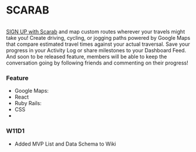 # SCARAB

<img src="https://wallpaperaccess.com/full/4720771.jpg" alt="">

<a href="https://scarab-fsp.herokuapp.com/#/splash!">SIGN UP with Scarab</a> and map custom routes wherever your travels might take you!  Create driving, cycling, or jogging paths powered by Google Maps that compare estimated travel times against your actual traversal.  Save your progress in your Activity Log or share milestones to your Dashboard Feed.  And soon to be released feature, members will be able to keep the conversation going by following friends and commenting on their progress!

### Feature
- Google Maps:
- React
- Ruby Rails:
- CSS
- 


### W11D1

- Added MVP List and Data Schema to Wiki
